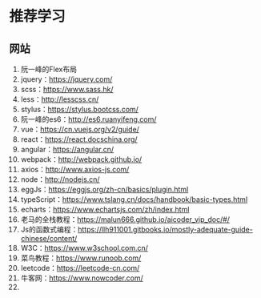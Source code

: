 # 推荐学习

## 网站
1. 阮一峰的Flex布局
2. jquery：https://jquery.com/
3. scss：https://www.sass.hk/
4. less：http://lesscss.cn/
5.  stylus：https://stylus.bootcss.com/
6.  阮一峰的es6：http://es6.ruanyifeng.com/
7.  vue：https://cn.vuejs.org/v2/guide/
8.  react：https://react.docschina.org/
9.  angular：https://angular.cn/
10. webpack：http://webpack.github.io/
11. axios：http://www.axios-js.com/
12. node：http://nodejs.cn/
13. eggJs：https://eggjs.org/zh-cn/basics/plugin.html
14. typeScript：https://www.tslang.cn/docs/handbook/basic-types.html
15. echarts：https://www.echartsjs.com/zh/index.html
16. 老马的全栈教程：https://malun666.github.io/aicoder_vip_doc/#/
17. Js的函数式编程：https://llh911001.gitbooks.io/mostly-adequate-guide-chinese/content/
18. W3C：https://www.w3school.com.cn/
19. 菜鸟教程：https://www.runoob.com/
20. leetcode：https://leetcode-cn.com/
21. 牛客网：https://www.nowcoder.com/
22. 

